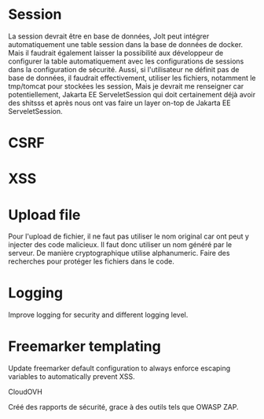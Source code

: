 # Session

La session devrait être en base de données, Jolt peut intégrer automatiquement une table session dans la base de données de docker. Mais il faudrait également laisser la possibilité aux développeur de configurer la table automatiquement avec les configurations de sessions dans la configuration de sécurité. Aussi, si l'utilisateur ne définit pas de base de données, il faudrait effectivement, utiliser les fichiers, notamment le tmp/tomcat pour stockées les session, Mais je devrait me renseigner car potentiellement, Jakarta EE ServeletSession qui doit certainement déjà avoir des shitsss et après nous ont vas faire un layer on-top de Jakarta EE ServeletSession.


# CSRF

# XSS

# Upload file

Pour l'upload de fichier, il ne faut pas utiliser le nom original car ont peut y injecter des code malicieux. Il faut donc utiliser un nom généré par le serveur. De manière cryptographique utilise alphanumeric.
Faire des recherches pour protéger les fichiers dans le code.

# Logging

Improve logging for security and different logging level.

# Freemarker templating

Update freemarker default configuration to always enforce escaping variables to automatically prevent XSS.


CloudOVH 

Créé des rapports de sécurité, grace à des outils tels que OWASP ZAP.